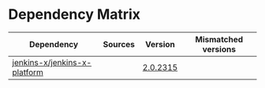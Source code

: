 # Dependency Matrix

Dependency | Sources | Version | Mismatched versions
---------- | ------- | ------- | -------------------
[jenkins-x/jenkins-x-platform](https://github.com/jenkins-x/jenkins-x-platform) |  | [2.0.2315](https://github.com/jenkins-x/jenkins-x-platform/releases/tag/v2.0.2315) | 
